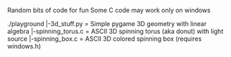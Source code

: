 Random bits of code for fun
Some C code may work only on windows

./playground
    |-3d_stuff.py = Simple pygame 3D geometry with linear algebra
    |-spinning_torus.c = ASCII 3D spinning torus (aka donut) with light source
    |-spinning_box.c = ASCII 3D colored spinning box (requires windows.h)